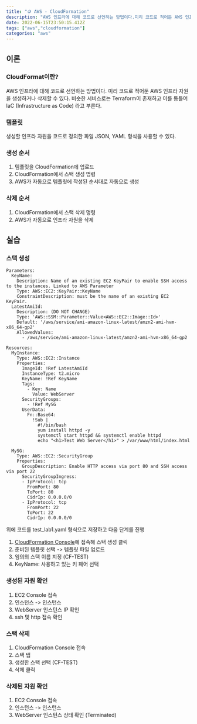 ```yaml
---
title: "🪙 AWS - CloudFormation"
description: "AWS 인프라에 대해 코드로 선언하는 방법이다.미리 코드로 적어둔 AWS 인프라 자원을 생성하거나 삭제할 수 있다.비슷한 서비스로는 Terraform이 존재하고 이를 통틀어 IaC (Infrastructure as Code) 라고 부른다.생성할 인프라 자원을 코드로 정"
date: 2022-06-15T23:50:15.412Z
tags: ["aws","cloudformation"]
categories: "aws"
---
```

## 이론
### CloudFormat이란?
AWS 인프라에 대해 코드로 선언하는 방법이다.
미리 코드로 적어둔 AWS 인프라 자원을 생성하거나 삭제할 수 있다.
비슷한 서비스로는 Terraform이 존재하고 이를 통틀어 IaC (Infrastructure as Code) 라고 부른다.

### 템플릿
생성할 인프라 자원을 코드로 정의한 파일
JSON, YAML 형식을 사용할 수 있다.

### 생성 순서
1. 템플릿을 CloudFormation에 업로드
2. CloudFormation에서 스택 생성 명령
3. AWS가 자동으로 템플릿에 작성된 순서대로 자동으로 생성

### 삭제 순서
1. CloudFormation에서 스택 삭제 명령
2. AWS가 자동으로 인프라 자원을 삭제

## 실습

### 스택 생성
```
Parameters:
  KeyName:
    Description: Name of an existing EC2 KeyPair to enable SSH access to the instances. Linked to AWS Parameter
    Type: AWS::EC2::KeyPair::KeyName
    ConstraintDescription: must be the name of an existing EC2 KeyPair.
  LatestAmiId:
    Description: (DO NOT CHANGE)
    Type: 'AWS::SSM::Parameter::Value<AWS::EC2::Image::Id>'
    Default: '/aws/service/ami-amazon-linux-latest/amzn2-ami-hvm-x86_64-gp2'
    AllowedValues:
      - /aws/service/ami-amazon-linux-latest/amzn2-ami-hvm-x86_64-gp2

Resources:
  MyInstance:
    Type: AWS::EC2::Instance
    Properties:
      ImageId: !Ref LatestAmiId
      InstanceType: t2.micro
      KeyName: !Ref KeyName
      Tags:
        - Key: Name
          Value: WebServer
      SecurityGroups:
        - !Ref MySG
      UserData:
        Fn::Base64:
          !Sub |
            #!/bin/bash
            yum install httpd -y
            systemctl start httpd && systemctl enable httpd
            echo "<h1>Test Web Server</h1>" > /var/www/html/index.html

  MySG:
    Type: AWS::EC2::SecurityGroup
    Properties:
      GroupDescription: Enable HTTP access via port 80 and SSH access via port 22
      SecurityGroupIngress:
      - IpProtocol: tcp
        FromPort: 80
        ToPort: 80
        CidrIp: 0.0.0.0/0
      - IpProtocol: tcp
        FromPort: 22
        ToPort: 22
        CidrIp: 0.0.0.0/0
```

위에 코드를 test_lab1.yaml 형식으로 저장하고 다음 단계를 진행

1. [CloudFormation Console](https://ap-northeast-2.console.aws.amazon.com/cloudformation/home?region=ap-northeast-2)에 접속해 스택 생성 클릭
2. 준비된 템플릿 선택 -> 템플릿 파일 업로드
3. 임의의 스택 이름 지정 (CF-TEST)
4. KeyName: 사용하고 있는 키 페어 선택

### 생성된 자원 확인

1. EC2 Console 접속
2. 인스턴스 -> 인스턴스
3. WebServer 인스턴스 IP 확인
4. ssh 및 http 접속 확인

### 스택 삭제

1. CloudFormation Console 접속
2. 스택 탭
3. 생성한 스택 선택 (CF-TEST)
4. 삭제 클릭

### 삭제된 자원 확인

1. EC2 Console 접속
2. 인스턴스 -> 인스턴스
3. WebServer 인스턴스 상태 확인 (Terminated)